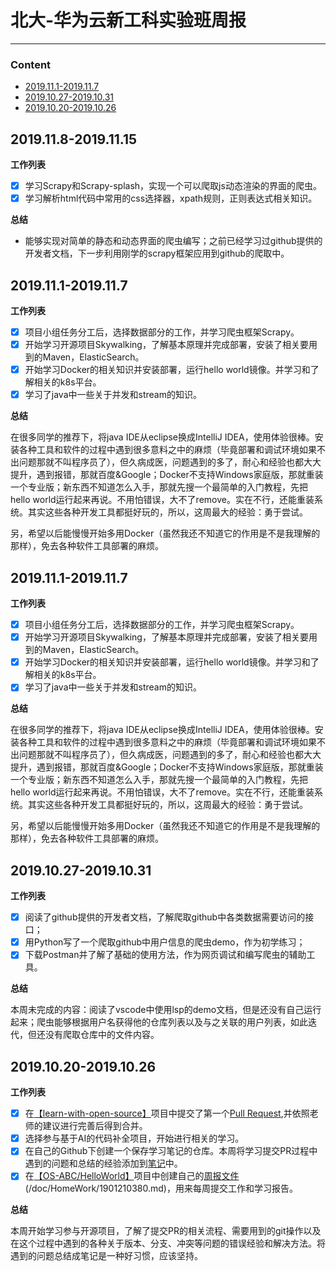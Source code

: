 
# 北大-华为云新工科实验班周报

---
### **Content**

- [2019.11.1-2019.11.7](#2019111-2019117)
- [2019.10.27-2019.10.31](#20191027-20191031)
- [2019.10.20-2019.10.26](#20191020-20191026)

## 2019.11.8-2019.11.15
**工作列表**
- [x] 学习Scrapy和Scrapy-splash，实现一个可以爬取js动态渲染的界面的爬虫。
- [x] 学习解析html代码中常用的css选择器，xpath规则，正则表达式相关知识。

**总结**
- 能够实现对简单的静态和动态界面的爬虫编写；之前已经学习过github提供的开发者文档，下一步利用刚学的scrapy框架应用到github的爬取中。

## 2019.11.1-2019.11.7
**工作列表**
- [x] 项目小组任务分工后，选择数据部分的工作，并学习爬虫框架Scrapy。
- [x] 开始学习开源项目Skywalking，了解基本原理并完成部署，安装了相关要用到的Maven，ElasticSearch。
- [x] 开始学习Docker的相关知识并安装部署，运行hello world镜像。并学习和了解相关的k8s平台。
- [x] 学习了java中一些关于并发和stream的知识。

**总结**

在很多同学的推荐下，将java IDE从eclipse换成IntelliJ IDEA，使用体验很棒。安装各种工具和软件的过程中遇到很多意料之中的麻烦（毕竟部署和调试环境如果不出问题那就不叫程序员了），但久病成医，问题遇到的多了，耐心和经验也都大大提升，遇到报错，那就百度&Google；Docker不支持Windows家庭版，那就重装一个专业版；新东西不知道怎么入手，那就先搜一个最简单的入门教程，先把hello world运行起来再说。不用怕错误，大不了remove。实在不行，还能重装系统。其实这些各种开发工具都挺好玩的，所以，这周最大的经验：勇于尝试。

另，希望以后能慢慢开始多用Docker（虽然我还不知道它的作用是不是我理解的那样），免去各种软件工具部署的麻烦。

## 2019.11.1-2019.11.7
**工作列表**
- [x] 项目小组任务分工后，选择数据部分的工作，并学习爬虫框架Scrapy。
- [x] 开始学习开源项目Skywalking，了解基本原理并完成部署，安装了相关要用到的Maven，ElasticSearch。
- [x] 开始学习Docker的相关知识并安装部署，运行hello world镜像。并学习和了解相关的k8s平台。
- [x] 学习了java中一些关于并发和stream的知识。

**总结**

在很多同学的推荐下，将java IDE从eclipse换成IntelliJ IDEA，使用体验很棒。安装各种工具和软件的过程中遇到很多意料之中的麻烦（毕竟部署和调试环境如果不出问题那就不叫程序员了），但久病成医，问题遇到的多了，耐心和经验也都大大提升，遇到报错，那就百度&Google；Docker不支持Windows家庭版，那就重装一个专业版；新东西不知道怎么入手，那就先搜一个最简单的入门教程，先把hello world运行起来再说。不用怕错误，大不了remove。实在不行，还能重装系统。其实这些各种开发工具都挺好玩的，所以，这周最大的经验：勇于尝试。

另，希望以后能慢慢开始多用Docker（虽然我还不知道它的作用是不是我理解的那样），免去各种软件工具部署的麻烦。

## 2019.10.27-2019.10.31
**工作列表**
- [x] 阅读了github提供的开发者文档，了解爬取github中各类数据需要访问的接口；
- [x] 用Python写了一个爬取github中用户信息的爬虫demo，作为初学练习；
- [x] 下载Postman并了解了基础的使用方法，作为网页调试和编写爬虫的辅助工具。

**总结**

本周未完成的内容：阅读了vscode中使用lsp的demo文档，但是还没有自己运行起来；爬虫能够根据用户名获得他的仓库列表以及与之关联的用户列表，如此迭代，但还没有爬取仓库中的文件内容。

## 2019.10.20-2019.10.26

**工作列表**
- [x] 在[【learn-with-open-source】](https://github.com/zhuangbiaowei/learn-with-open-source)项目中提交了第一个[Pull Request](https://github.com/zhuangbiaowei/learn-with-open-source/pull/55),并依照老师的建议进行完善后得到合并。
- [x] 选择参与基于AI的代码补全项目，开始进行相关的学习。
- [x] 在自己的Github下创建一个保存学习笔记的仓库。本周将学习提交PR过程中遇到的问题和总结的经验添加到[笔记](https://github.com/YangShaw/LearningNotes/blob/master/notes/git.md)中。
- [x] 在[【OS-ABC/HelloWorld】](https://github.com/OS-ABC/HelloWorld)项目中创建自己的[周报文件](https://github.com/OS-ABC/HelloWorld/blob/master/doc/HomeWork/1901210380.md)(/doc/HomeWork/1901210380.md)，用来每周提交工作和学习报告。

**总结**

本周开始学习参与开源项目，了解了提交PR的相关流程、需要用到的git操作以及在这个过程中遇到的各种关于版本、分支、冲突等问题的错误经验和解决方法。将遇到的问题总结成笔记是一种好习惯，应该坚持。





 
